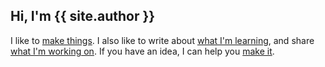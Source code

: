 ## Hi, I'm {{ site.author }}

I like to [make things]({{site.github}}/resume). I also like to write about [what I'm learning]({{site.baseurl}}/posts), and share [what I'm working on]({{site.baseurl}}/projects). If you have an idea, I can help you [make it]({{site.github}}/freelance).



